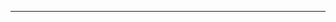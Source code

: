 <!--
CO_OP_TRANSLATOR_METADATA:
{
  "original_hash": "d728344bb154722a868f154d06fc9786",
  "translation_date": "2025-08-26T13:22:07+00:00",
  "source_file": "README.md",
  "language_code": "pa"
}
-->



---

